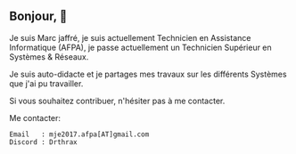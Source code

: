 ## Bonjour, 👋

Je suis Marc jaffré, je suis actuellement Technicien en Assistance Informatique (AFPA), je passe actuellement un Technicien Supérieur en Systèmes & Réseaux.

Je suis auto-didacte et je partages mes travaux sur les différents Systèmes que j'ai pu travailler.

Si vous souhaitez contribuer, n'hésiter pas à me contacter.

Me contacter:
```
Email   : mje2017.afpa[AT]gmail.com
Discord : Drthrax
```


<!--

**Here are some ideas to get you started:**

🙋‍♀️ A short introduction - what is your organization all about?
🌈 Contribution guidelines - how can the community get involved?
👩‍💻 Useful resources - where can the community find your docs? Is there anything else the community should know?
🍿 Fun facts - what does your team eat for breakfast?
🧙 Remember, you can do mighty things with the power of [Markdown](https://docs.github.com/github/writing-on-github/getting-started-with-writing-and-formatting-on-github/basic-writing-and-formatting-syntax)
-->
